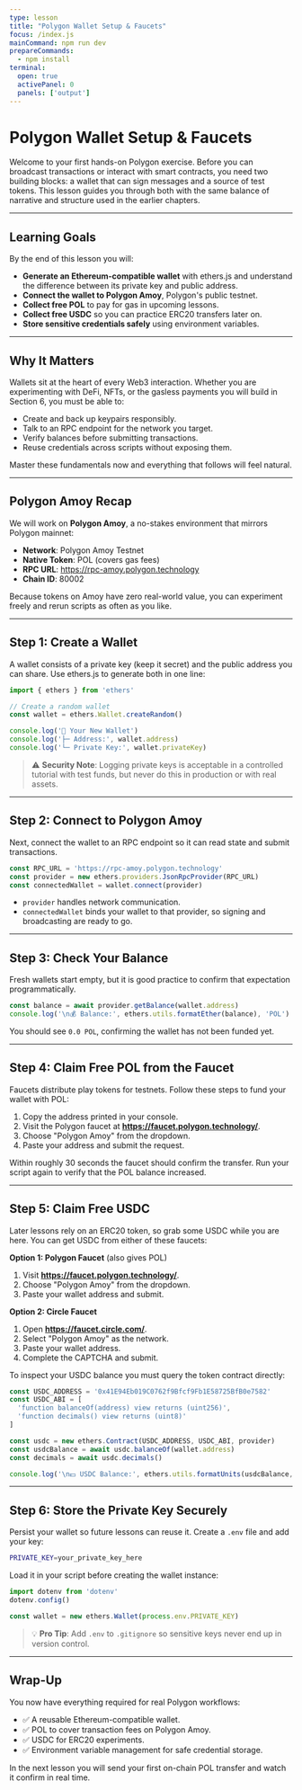 ```yaml
---
type: lesson
title: "Polygon Wallet Setup & Faucets"
focus: /index.js
mainCommand: npm run dev
prepareCommands:
  - npm install
terminal:
  open: true
  activePanel: 0
  panels: ['output']
---
```


# Polygon Wallet Setup & Faucets

Welcome to your first hands-on Polygon exercise. Before you can broadcast transactions or interact with smart contracts, you need two building blocks: a wallet that can sign messages and a source of test tokens. This lesson guides you through both with the same balance of narrative and structure used in the earlier chapters.

---

## Learning Goals

By the end of this lesson you will:
- **Generate an Ethereum-compatible wallet** with ethers.js and understand the difference between its private key and public address.
- **Connect the wallet to Polygon Amoy**, Polygon's public testnet.
- **Collect free POL** to pay for gas in upcoming lessons.
- **Collect free USDC** so you can practice ERC20 transfers later on.
- **Store sensitive credentials safely** using environment variables.

---

## Why It Matters

Wallets sit at the heart of every Web3 interaction. Whether you are experimenting with DeFi, NFTs, or the gasless payments you will build in Section 6, you must be able to:
- Create and back up keypairs responsibly.
- Talk to an RPC endpoint for the network you target.
- Verify balances before submitting transactions.
- Reuse credentials across scripts without exposing them.

Master these fundamentals now and everything that follows will feel natural.

---

## Polygon Amoy Recap

We will work on **Polygon Amoy**, a no-stakes environment that mirrors Polygon mainnet:

- **Network**: Polygon Amoy Testnet  
- **Native Token**: POL (covers gas fees)  
- **RPC URL**: https://rpc-amoy.polygon.technology  
- **Chain ID**: 80002  

Because tokens on Amoy have zero real-world value, you can experiment freely and rerun scripts as often as you like.

---

## Step 1: Create a Wallet

A wallet consists of a private key (keep it secret) and the public address you can share. Use ethers.js to generate both in one line:

```js
import { ethers } from 'ethers'

// Create a random wallet
const wallet = ethers.Wallet.createRandom()

console.log('🔑 Your New Wallet')
console.log('├─ Address:', wallet.address)
console.log('└─ Private Key:', wallet.privateKey)
```

> ⚠️ **Security Note**: Logging private keys is acceptable in a controlled tutorial with test funds, but never do this in production or with real assets.

---

## Step 2: Connect to Polygon Amoy

Next, connect the wallet to an RPC endpoint so it can read state and submit transactions.

```js
const RPC_URL = 'https://rpc-amoy.polygon.technology'
const provider = new ethers.providers.JsonRpcProvider(RPC_URL)
const connectedWallet = wallet.connect(provider)
```

- `provider` handles network communication.
- `connectedWallet` binds your wallet to that provider, so signing and broadcasting are ready to go.

---

## Step 3: Check Your Balance

Fresh wallets start empty, but it is good practice to confirm that expectation programmatically.

```js
const balance = await provider.getBalance(wallet.address)
console.log('\n💰 Balance:', ethers.utils.formatEther(balance), 'POL')
```

You should see `0.0 POL`, confirming the wallet has not been funded yet.

---

## Step 4: Claim Free POL from the Faucet

Faucets distribute play tokens for testnets. Follow these steps to fund your wallet with POL:

1. Copy the address printed in your console.
2. Visit the Polygon faucet at **https://faucet.polygon.technology/**.
3. Choose "Polygon Amoy" from the dropdown.
4. Paste your address and submit the request.

Within roughly 30 seconds the faucet should confirm the transfer. Run your script again to verify that the POL balance increased.

---

## Step 5: Claim Free USDC

Later lessons rely on an ERC20 token, so grab some USDC while you are here. You can get USDC from either of these faucets:

**Option 1: Polygon Faucet** (also gives POL)
1. Visit **https://faucet.polygon.technology/**.
2. Choose "Polygon Amoy" from the dropdown.
3. Paste your wallet address and submit.

**Option 2: Circle Faucet**
1. Open **https://faucet.circle.com/**.
2. Select "Polygon Amoy" as the network.
3. Paste your wallet address.
4. Complete the CAPTCHA and submit.  

To inspect your USDC balance you must query the token contract directly:

```js
const USDC_ADDRESS = '0x41E94Eb019C0762f9Bfcf9Fb1E58725BfB0e7582'
const USDC_ABI = [
  'function balanceOf(address) view returns (uint256)',
  'function decimals() view returns (uint8)'
]

const usdc = new ethers.Contract(USDC_ADDRESS, USDC_ABI, provider)
const usdcBalance = await usdc.balanceOf(wallet.address)
const decimals = await usdc.decimals()

console.log('\n💵 USDC Balance:', ethers.utils.formatUnits(usdcBalance, decimals), 'USDC')
```

---

## Step 6: Store the Private Key Securely

Persist your wallet so future lessons can reuse it. Create a `.env` file and add your key:

```bash
PRIVATE_KEY=your_private_key_here
```

Load it in your script before creating the wallet instance:

```js
import dotenv from 'dotenv'
dotenv.config()

const wallet = new ethers.Wallet(process.env.PRIVATE_KEY)
```

> 💡 **Pro Tip**: Add `.env` to `.gitignore` so sensitive keys never end up in version control.

---

## Wrap-Up

You now have everything required for real Polygon workflows:
- ✅ A reusable Ethereum-compatible wallet.  
- ✅ POL to cover transaction fees on Polygon Amoy.  
- ✅ USDC for ERC20 experiments.  
- ✅ Environment variable management for safe credential storage.  

In the next lesson you will send your first on-chain POL transfer and watch it confirm in real time.
